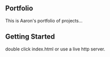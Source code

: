 ## Portfolio

This is Aaron's portfolio of projects...

## Getting Started

double click index.html or use a live http server.
